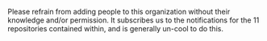 Please refrain from adding people to this organization without their knowledge and/or permission. It subscribes us to the notifications for the 11 repositories contained within, and is generally un-cool to do this.

